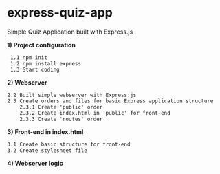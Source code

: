 # express-quiz-app
Simple Quiz Application built with Express.js

**1) Project configuration**

	 1.1 npm init
	 1.2 npm install express
	 1.3 Start coding
	 
**2) Webserver**
	
	2.2 Built simple webserver with Express.js
	2.3 Create orders and files for basic Express application structure
		2.3.1 Create 'public' order
		2.3.2 Create index.html in 'public' for front-end
		2.3.3 Create 'routes' order

**3) Front-end in index.html**
	
	3.1 Create basic structure for front-end
	3.2 Create stylesheet file
	
**4) Webserver logic**

